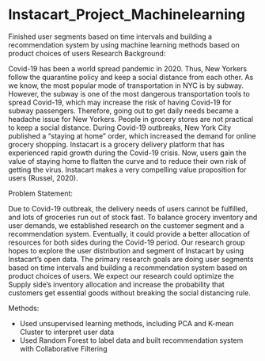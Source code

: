 # Instacart_Project_Machinelearning
 Finished user segments based on time intervals and building a recommendation system by using machine  learning methods based on product choices of users
Research Background:			

Covid-19 has been a world spread pandemic in 2020. Thus, New Yorkers follow the quarantine policy and keep a social distance from each other. As we know, the most popular mode of transportation in NYC is by subway. However, the subway is one of the most dangerous transportation tools to spread Covid-19, which may increase the risk of having Covid-19 for subway passengers. Therefore, going out to get daily needs became a headache issue for New Yorkers. People in grocery stores are not practical to keep a social distance. During Covid-19 outbreaks, New York City published a “staying at home” order, which increased the demand for online grocery shopping. Instacart is a grocery delivery platform that has experienced rapid growth during the Covid-19 crisis. Now, users gain the value of staying home to flatten the curve and to reduce their own risk of getting the virus. Instacart makes a very compelling value proposition for users (Russel, 2020). 

Problem Statement:

Due to Covid-19 outbreak, the delivery needs of users cannot be fulfilled, and lots of groceries run out of stock fast. To balance grocery inventory and user demands, we established research on the customer segment and a recommendation system. Eventually, it could provide a better allocation of resources for both sides during the Covid-19 period. Our research group hopes to explore the user distribution and segment of Instacart by using Instacart’s open data. 
The primary research goals are doing user segments based on time intervals and building a recommendation system based on product choices of users. We expect our research could optimize the Supply side’s inventory allocation and increase the probability that customers get essential goods without breaking the social distancing rule. 

Methods:
- Used unsupervised learning methods, including PCA and K-mean Cluster to interpret user data
- Used Random Forest to label data and built recommendation system with Collaborative Filtering
